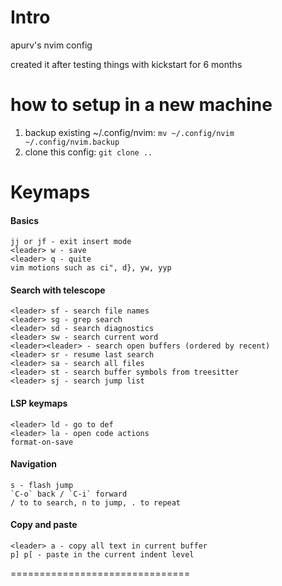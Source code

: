# Intro

apurv's nvim config

created it after testing things with kickstart for 6 months

# how to setup in a new machine

1. backup existing ~/.config/nvim: `mv ~/.config/nvim ~/.config/nvim.backup`
2. clone this config: `git clone ..`

# Keymaps

#### Basics

```
jj or jf - exit insert mode
<leader> w - save
<leader> q - quite
vim motions such as ci", d}, yw, yyp
```

#### Search with telescope

```
<leader> sf - search file names
<leader> sg - grep search
<leader> sd - search diagnostics
<leader> sw - search current word
<leader><leader> - search open buffers (ordered by recent)
<leader> sr - resume last search
<leader> sa - search all files
<leader> st - search buffer symbols from treesitter
<leader> sj - search jump list
```

#### LSP keymaps

```
<leader> ld - go to def
<leader> la - open code actions
format-on-save
```

#### Navigation

```
s - flash jump
`C-o` back / `C-i` forward
/ to to search, n to jump, . to repeat
```

#### Copy and paste

```
<leader> a - copy all text in current buffer
p] p[ - paste in the current indent level
```

===============================
